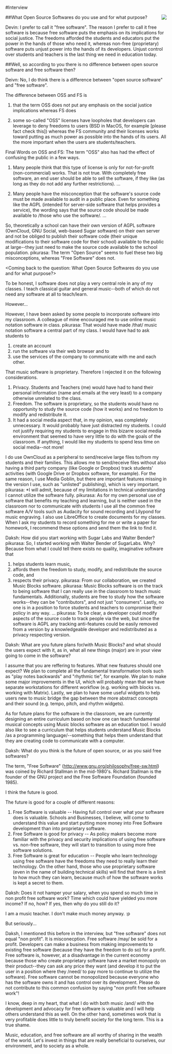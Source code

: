 #Interview


<img src='https://rawgit.com/Daksh/guides/master/Interview//devin.jpg' align="right"></img>

##What Open Source Softwares do you use and for what purpose?

Devin: I prefer to call it "free software". The reason I prefer to call it free software is because free software puts the emphasis on its implications for social justice. The freedoms afforded the students and educators put the power in the hands of those who need it, whereas non-free (proprietary) software puts unjust power into the hands of its developers. Unjust control over students and teachers is the last thing we need in education today.

##Well, so according to you there is no difference between open source software and free software then?

Deivn: No, I do think there is a difference between "open source software" and "free software".

The difference between OSS and FS is

1. that the term OSS does not put any emphasis on the social justice implications whereas FS does

2. some so-called "OSS" licenses have loopholes that developers can leverage to deny freedoms to users (BSD in MacOS, for example [please fact check this]) whereas the FS community and their licenses works toward putting as much power as possible into the hands of its users. All the more important when the users are students/teachers.

Final Words on OSS and FS: The term "OSS" also has had the effect of confusing the public in a few ways. 

1. Many people think that this type of license is only for not-for-profit (non-commercial) works. That is not true. With completely free software, an end user should be able to sell the software, if they like (as long as they do not add any further restrictions). ...

2. Many people have the misconception that the software's source code must be made available to audit in a public place. Even for something like the AGPL (intended for server-side software that helps provides a service), the wording says that the source code should be made available to /those who use the software/. ...

So, theoretically a school can have their own version of AGPL software (OwnCloud, GNU Social, web-based Sugar software) on their own server and not be obliged to publish their software code (their unique modifications to their software code for their school) available to the public at large--they just need to make the source code available to the school population.
pikurasa: The term "Open Source" seems to fuel these two big misconceptions, whereas "Free Software" does not.


<Coming back to the question: What Open Source Softwares do you use and for what purpose?>

To be honest, I software does not play a very central role in any of my classes. I teach classical guitar and general music--both of which do not need any software at all to teach/learn.

However...

However, I have been asked by some people to incorporate software into my classroom. A colleague of mine encouraged me to use online music notation software in class.
pikurasa: That would have made /that/ music notation software a central part of my class. I would have had to ask students to

1. create an account
2. run the software via their web browser and to
3. use the services of the company to communicate with me and each other.

That music software is proprietary. Therefore I rejected it on the following considerations.

1. Privacy. Students and Teachers (me) would have had to hand their personal information (name and emails at the very least) to a company otherwise unrelated to the class.
2. Freedom. The software is proprietary, so the students would have no opportunity to study the source code (how it works) and no freedom to modify and redistribute it.
3. It had a social media aspect that, in my opinion, was completely unnecessary. It would probably have just distracted my students. I could not justify requiring my students to engage in this bizarre social media environment that seemed to have very little to do with the goals of the classroom. If anything, I would like my students to spend less time on social media--not more!

I do use OwnCloud as a peripheral to send/receive large files to/from my students and their families. This allows me to send/receive files without also having a third party company (like Google or Dropbox) track students' activities (with Google Drive or Dropbox software, for example). For the same reason, I use Media Goblin, but there are important features missing in the version I use, such as "unlisted" publishing), which is very important.
pikurasa: *I will admit, because of my limitations in technical understanding I cannot utilize the software fully.
pikurasa: As for my own personal use of software that benefits my teaching and learning, but is neither used in the classroom nor to communicate with students I use all the common free software A/V tools such as Audacity for sound recording and Lilypond for music engraving. I also use LibreOffice to create documents for my classes. When I ask my students to record something for me or write a paper for homework, I recommend these options and send them the link to find it.

Daksh: How did you start working with Sugar Labs and Walter Bender?
pikurasa: So, I started working with Walter Bender of SugarLabs. Why? Because from what I could tell there exists no quality, imaginative software that
1. helps students learn music,
2. affords them the freedom to study, modify, and redistribute the source code, and
3. respects their privacy.
pikurasa: From our collaboration, we created Music Blocks software.
pikurasa: Music Blocks software is on the track to being software that I can really use in the classroom to teach music fundamentals. Additionally, students are free to study how the software works--they can be "contributors", and not just "consumers". Lastly, no one is in a position to force students and teachers to compromise their policy in any way. ...
pikurasa: To be clear, a developer could modify aspects of the source code to track people via the web, but since the software is AGPL any tracking anti-features could be easily removed from a version by a knowledgeable developer and redistributed as a privacy respecting version.

Daksh: What are you future plans for/with Music Blocks? and what should the users expect with it, as in, what all new things (major) are in your view going to come in the software?

I assume that you are reffering to features. What new features should one expect? We plan to complete all the fundamental transformation tools such as "play notes backwards" and "rhythmic tie", for example. We plan to make some major improvements in the UI, which will probably mean that we have separate workstations for different workflow (e.g. working with blocks vs. working with Matrix). Lastly, we plan to have some useful widgets to help users new to music bridge the gap between the more abstract concepts and their sound (e.g. tempo, pitch, and rhythm widgets).

As for future plans for the software in the classroom, we are currently designing an entire curriculum based on how one can teach fundamental musical concepts using Music blocks software as an education tool. I would also like to see a curriculum that helps students understand Music Blocks /as a programming language/--something that helps them understand that they are creating code to communicate with a computer.

Daksh: What do you think is the future of open source, or as you said free softwares?

The term, "Free Software" (http://www.gnu.org/philosophy/free-sw.html) was coined by Richard Stallman in the mid-1980's. Richard Stallman is the founder of the GNU project and the Free Software Foundation (founded 1985).

I think the future is good.

The future is good for a couple of different reasons:
1. Free Software is valuable -- Having full control over what your software does is valuable. Schools and Businesses, I believe, will come to understand this value and start putting more money into Free Software development than into proprietary software.
2. Free Software is good for privacy -- As policy makers become more familiar with the privacy and security implications of using free software vs. non-free software, they will start to transition to using more free software solutions.
3. Free Software is great for education -- People who learn technology using free software have the freedoms they need to really learn their technology. On the other hand, those who use proprietary software (even in the name of building technical skills) will find that there is a limit to how much they can learn, because much of how the software works is kept a secret to them.

Daksh: Does it not hamper your salary, when you spend so much time in non profit free software work? Time which could have yielded you more income? If no, how? If yes, then why do you still do it?

I am a music teacher. I don't make much money anyway. :p

But seriously...

Daksh, I mentioned this before in the interview, but "free software" does not equal "non profit". It is misconecption. Free software /may/ be sold for a profit. Developers can make a business from making improvements to existing free software (because they have the freedom to do so) for a profit. Free software is, however, at a disadvantage in the current economy because those who create proprietary software have a market monopoly on their product--they can ask any price they want (and develop it to put the user in a position where they /need/ to pay more to continue to utilize the software). Free software cannot be monopolized because everyone who has the software owns it and has control over its development. Please do not contribute to this common confusion by saying "non profit free software work"!

I know, deep in my heart, that what I do with both music /and/ with the development and advocacy for free software is valuable and I will help others understand this as well. On the other hand, sometimes work that is very profitable does little to truly benefit society for the long term. This is a true shame.

Music, education, and free software are all worthy of sharing in the wealth of the world. Let's invest in things that are really beneficial to ourselves, our environment, and to society as a whole.
